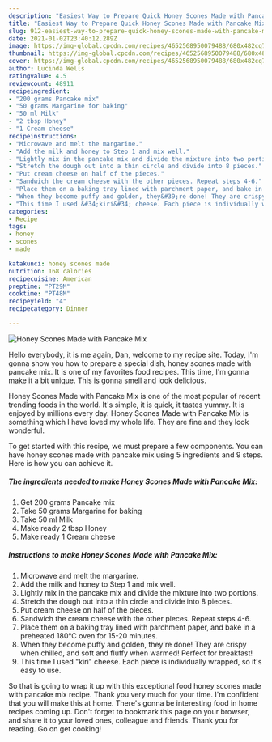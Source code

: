 ```yaml
---
description: "Easiest Way to Prepare Quick Honey Scones Made with Pancake Mix"
title: "Easiest Way to Prepare Quick Honey Scones Made with Pancake Mix"
slug: 912-easiest-way-to-prepare-quick-honey-scones-made-with-pancake-mix
date: 2021-01-02T23:40:12.289Z
image: https://img-global.cpcdn.com/recipes/4652568950079488/680x482cq70/honey-scones-made-with-pancake-mix-recipe-main-photo.jpg
thumbnail: https://img-global.cpcdn.com/recipes/4652568950079488/680x482cq70/honey-scones-made-with-pancake-mix-recipe-main-photo.jpg
cover: https://img-global.cpcdn.com/recipes/4652568950079488/680x482cq70/honey-scones-made-with-pancake-mix-recipe-main-photo.jpg
author: Lucinda Wells
ratingvalue: 4.5
reviewcount: 48911
recipeingredient:
- "200 grams Pancake mix"
- "50 grams Margarine for baking"
- "50 ml Milk"
- "2 tbsp Honey"
- "1 Cream cheese"
recipeinstructions:
- "Microwave and melt the margarine."
- "Add the milk and honey to Step 1 and mix well."
- "Lightly mix in the pancake mix and divide the mixture into two portions."
- "Stretch the dough out into a thin circle and divide into 8 pieces."
- "Put cream cheese on half of the pieces."
- "Sandwich the cream cheese with the other pieces. Repeat steps 4-6."
- "Place them on a baking tray lined with parchment paper, and bake in a preheated 180℃ oven for 15-20 minutes."
- "When they become puffy and golden, they&#39;re done! They are crispy when chilled, and soft and fluffy when warmed! Perfect for breakfast!"
- "This time I used &#34;kiri&#34; cheese. Each piece is individually wrapped, so it&#39;s easy to use."
categories:
- Recipe
tags:
- honey
- scones
- made

katakunci: honey scones made 
nutrition: 168 calories
recipecuisine: American
preptime: "PT29M"
cooktime: "PT48M"
recipeyield: "4"
recipecategory: Dinner

---
```



![Honey Scones Made with Pancake Mix](https://img-global.cpcdn.com/recipes/4652568950079488/680x482cq70/honey-scones-made-with-pancake-mix-recipe-main-photo.jpg)

Hello everybody, it is me again, Dan, welcome to my recipe site. Today, I'm gonna show you how to prepare a special dish, honey scones made with pancake mix. It is one of my favorites food recipes. This time, I'm gonna make it a bit unique. This is gonna smell and look delicious.

Honey Scones Made with Pancake Mix is one of the most popular of recent trending foods in the world. It's simple, it is quick, it tastes yummy. It is enjoyed by millions every day. Honey Scones Made with Pancake Mix is something which I have loved my whole life. They are fine and they look wonderful.




To get started with this recipe, we must prepare a few components. You can have honey scones made with pancake mix using 5 ingredients and 9 steps. Here is how you can achieve it.

<!--inarticleads1-->

##### The ingredients needed to make Honey Scones Made with Pancake Mix:

1. Get 200 grams Pancake mix
1. Take 50 grams Margarine for baking
1. Take 50 ml Milk
1. Make ready 2 tbsp Honey
1. Make ready 1 Cream cheese




<!--inarticleads2-->

##### Instructions to make Honey Scones Made with Pancake Mix:

1. Microwave and melt the margarine.
1. Add the milk and honey to Step 1 and mix well.
1. Lightly mix in the pancake mix and divide the mixture into two portions.
1. Stretch the dough out into a thin circle and divide into 8 pieces.
1. Put cream cheese on half of the pieces.
1. Sandwich the cream cheese with the other pieces. Repeat steps 4-6.
1. Place them on a baking tray lined with parchment paper, and bake in a preheated 180℃ oven for 15-20 minutes.
1. When they become puffy and golden, they&#39;re done! They are crispy when chilled, and soft and fluffy when warmed! Perfect for breakfast!
1. This time I used &#34;kiri&#34; cheese. Each piece is individually wrapped, so it&#39;s easy to use.




So that is going to wrap it up with this exceptional food honey scones made with pancake mix recipe. Thank you very much for your time. I'm confident that you will make this at home. There's gonna be interesting food in home recipes coming up. Don't forget to bookmark this page on your browser, and share it to your loved ones, colleague and friends. Thank you for reading. Go on get cooking!
